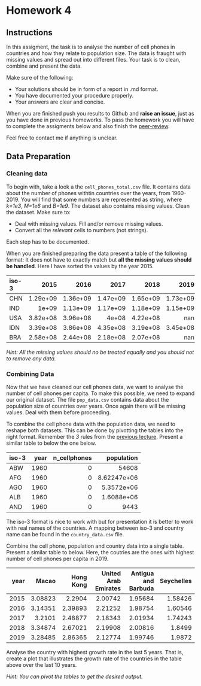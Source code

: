 # Homework 4

## Instructions

In this assigment, the task is to analyse the number of cell phones in countries
and how they relate to population size. The data is fraught with missing values
and spread out into different files. Your task is to clean, combine and present
the data.  

Make sure of the following:
- Your solutions should be in form of a report in .md format.
- You have documented your procedure properly. 
- Your answers are clear and concise.

When you are finished push you results to Github and **raise an issue**, just as you
have done in previous homeworks. To pass the homework you will have to complete
the assigments below and also finish the [peer-review](/homework/#peer-review).

Feel free to contact me if anything is unclear.

## Data Preparation
### Cleaning data 

To begin with, take a look a the `cell_phones_total.csv` file. It contains data
about the number of phones withtin countries over the years, from 1960-2019. You
will find that some numbers are represented as string, where *k=1e3*, *M=1e6*
and *B=1e9*. The dataset also contains missing values. Clean the
dataset. Make sure to: 

- Deal with missing values. Fill and/or remove missing values.
- Convert all the *relevant* cells to numbers (not strings).

Each step has to be documented.

When you are finished preparing the data present a table of the following
format: It does not have to exactly match but **all the missing values should be
handled**. Here I have sorted the values by the year 2015.

| iso-3   |     2015 |     2016 |     2017 |     2018 |       2019 |
|:--------|---------:|---------:|---------:|---------:|-----------:|
| CHN     | 1.29e+09 | 1.36e+09 | 1.47e+09 | 1.65e+09 |   1.73e+09 |
| IND     | 1e+09    | 1.13e+09 | 1.17e+09 | 1.18e+09 |   1.15e+09 |
| USA     | 3.82e+08 | 3.96e+08 | 4e+08    | 4.22e+08 | nan        |
| IDN     | 3.39e+08 | 3.86e+08 | 4.35e+08 | 3.19e+08 |   3.45e+08 |
| BRA     | 2.58e+08 | 2.44e+08 | 2.18e+08 | 2.07e+08 | nan        |

*Hint: All the missing values should no be treated equally and you should not
to remove any data.*

### Combining Data 

Now that we have cleaned our cell phones data, we want to analyse the number of
cell phones per capita. To make this possible, we need to expand our original dataset.
The file `pop_data.csv` contains data about the population size of countries
over years. Once again there will be missing values. Deal with them before
proceeding. 

To combine the cell phone data with the population data, we need to reshape
both datasets. This can be done by pivotting the tables into the right format.
Remember the *3* rules from the [previous
lecture](/lectures/5#structuring-the-data). Present a similar table to below the
one below.

| iso-3   |   year |   n_cellphones |      population |
|:--------|-------:|---------------:|----------------:|
| ABW     |   1960 |              0 | 54608           |
| AFG     |   1960 |              0 |     8.62247e+06 |
| AGO     |   1960 |              0 |     5.3572e+06  |
| ALB     |   1960 |              0 |     1.6088e+06  |
| AND     |   1960 |              0 |  9443           |

The iso-3 format is nice to work with but for presentation it is better to work
with real names of the countries. A mapping between iso-3 and country name can
be found in the `country_data.csv` file.

Combine the cell phone, population and country data into a single table. Present
a similar table to below. Here, the coutries are the ones with highest number of
cell phones per capita in 2019. 

|   year |   Macao |   Hong Kong |   United Arab Emirates |   Antigua and Barbuda |   Seychelles |
|-------:|--------:|------------:|-----------------------:|----------------------:|-------------:|
|   2015 | 3.08823 |     2.2904  |                2.00742 |               1.95684 |      1.58426 |
|   2016 | 3.14351 |     2.39893 |                2.21252 |               1.98754 |      1.60546 |
|   2017 | 3.2101  |     2.48877 |                2.18343 |               2.01934 |      1.74243 |
|   2018 | 3.34874 |     2.67021 |                2.19908 |               2.00816 |      1.8499  |
|   2019 | 3.28485 |     2.86365 |                2.12774 |               1.99746 |      1.9872  |

Analyse the country with highest growth rate in the last 5 years. That is,
create a plot that illustrates the growth rate of the countries in the table
above over the last 10 years.

*Hint: You can pivot the tables to get the desired output.*
